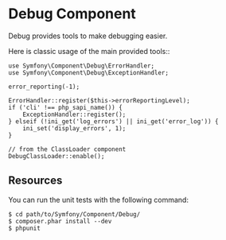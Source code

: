 Debug Component
===============

Debug provides tools to make debugging easier.

Here is classic usage of the main provided tools::

    use Symfony\Component\Debug\ErrorHandler;
    use Symfony\Component\Debug\ExceptionHandler;

    error_reporting(-1);

    ErrorHandler::register($this->errorReportingLevel);
    if ('cli' !== php_sapi_name()) {
        ExceptionHandler::register();
    } elseif (!ini_get('log_errors') || ini_get('error_log')) {
        ini_set('display_errors', 1);
    }

    // from the ClassLoader component
    DebugClassLoader::enable();

Resources
---------

You can run the unit tests with the following command:

    $ cd path/to/Symfony/Component/Debug/
    $ composer.phar install --dev
    $ phpunit
